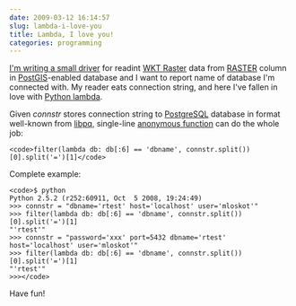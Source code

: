 ```yaml
---
date: 2009-03-12 16:14:57
slug: lambda-i-love-you
title: Lambda, I love you!
categories: programming
---
```


[I'm writing a small driver](http://twitter.com/mloskot/status/1315705612) for readint [WKT Raster](/?p=291) data from [RASTER](http://postgis.refractions.net/pipermail/postgis-devel/2009-March/005091.html) column in [PostGIS](http://postgis.refractions.net/)-enabled database and I want to report name of database I'm connected with. My reader eats connection string, and here I've fallen in love with [Python lambda](http://docs.python.org/reference/expressions.html#lambda).





Given _connstr_ stores connection string to [PostgreSQL](http://www.postgresql.org/) database in format well-known from [libpq](http://www.postgresql.org/docs/8.3/interactive/libpq-connect.html), single-line [anonymous function](http://en.wikipedia.org/wiki/Anonymous_function) can do the whole job:




    
    <code>filter(lambda db: db[:6] == 'dbname', connstr.split())[0].split('=')[1]</code>





Complete example:




    
    <code>$ python
    Python 2.5.2 (r252:60911, Oct  5 2008, 19:24:49) 
    >>> connstr = "dbname='rtest' host='localhost' user='mloskot'"
    >>> filter(lambda db: db[:6] == 'dbname', connstr.split())[0].split('=')[1]
    "'rtest'"
    >>> connstr = "password='xxx' port=5432 dbname='rtest' host='localhost' user='mloskot'"
    >>> filter(lambda db: db[:6] == 'dbname', connstr.split())[0].split('=')[1]
    "'rtest'"
    >>></code>





Have fun!
